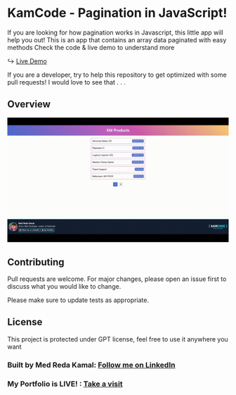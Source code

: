 # KamCode - Pagination in JavaScript!

If you are looking for how pagination works in Javascript, this little app will help you out!
This is an app that contains an array data paginated with easy methods
Check the code & live demo to understand more

↪ [Live Demo](https://medredakamal.github.io/km-pagination-css)

If you are a developer, try to help this repository to get optimized with some pull requests!
I would love to see that . . .

## Overview
![ProjectOverview](https://github.com/medredakamal/km-pagination-js/raw/main/screenshot.gif)

## Contributing
Pull requests are welcome. For major changes, please open an issue first to discuss what you would like to change.

Please make sure to update tests as appropriate.

## License
This project is protected under GPT license, feel free to use it anywhere you want

### Built by Med Reda Kamal: [Follow me on LinkedIn](https://linkedin.com/in/medredakamal)
### My Portfolio is LIVE! : [Take a visit](https://medredakamal.dev)
